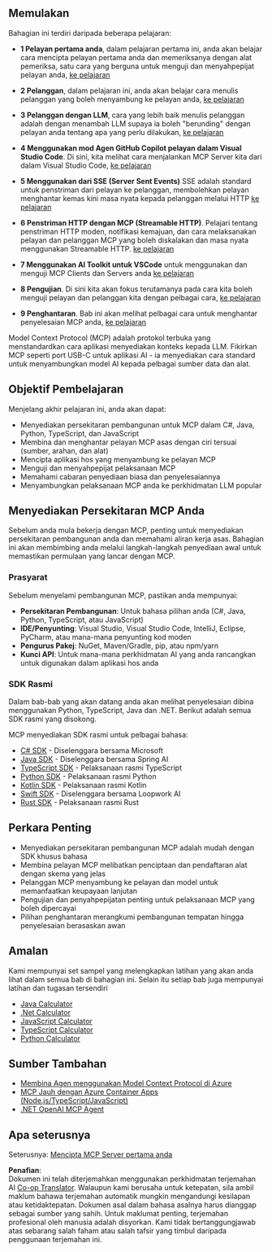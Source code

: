 <!--
CO_OP_TRANSLATOR_METADATA:
{
  "original_hash": "860935ff95d05b006d1d3323e8e3f9e8",
  "translation_date": "2025-07-09T22:33:47+00:00",
  "source_file": "03-GettingStarted/README.md",
  "language_code": "ms"
}
-->
## Memulakan  

Bahagian ini terdiri daripada beberapa pelajaran:

- **1 Pelayan pertama anda**, dalam pelajaran pertama ini, anda akan belajar cara mencipta pelayan pertama anda dan memeriksanya dengan alat pemeriksa, satu cara yang berguna untuk menguji dan menyahpepijat pelayan anda, [ke pelajaran](01-first-server/README.md)

- **2 Pelanggan**, dalam pelajaran ini, anda akan belajar cara menulis pelanggan yang boleh menyambung ke pelayan anda, [ke pelajaran](02-client/README.md)

- **3 Pelanggan dengan LLM**, cara yang lebih baik menulis pelanggan adalah dengan menambah LLM supaya ia boleh "berunding" dengan pelayan anda tentang apa yang perlu dilakukan, [ke pelajaran](03-llm-client/README.md)

- **4 Menggunakan mod Agen GitHub Copilot pelayan dalam Visual Studio Code**. Di sini, kita melihat cara menjalankan MCP Server kita dari dalam Visual Studio Code, [ke pelajaran](04-vscode/README.md)

- **5 Menggunakan dari SSE (Server Sent Events)** SSE adalah standard untuk penstriman dari pelayan ke pelanggan, membolehkan pelayan menghantar kemas kini masa nyata kepada pelanggan melalui HTTP [ke pelajaran](05-sse-server/README.md)

- **6 Penstriman HTTP dengan MCP (Streamable HTTP)**. Pelajari tentang penstriman HTTP moden, notifikasi kemajuan, dan cara melaksanakan pelayan dan pelanggan MCP yang boleh diskalakan dan masa nyata menggunakan Streamable HTTP. [ke pelajaran](06-http-streaming/README.md)

- **7 Menggunakan AI Toolkit untuk VSCode** untuk menggunakan dan menguji MCP Clients dan Servers anda [ke pelajaran](07-aitk/README.md)

- **8 Pengujian**. Di sini kita akan fokus terutamanya pada cara kita boleh menguji pelayan dan pelanggan kita dengan pelbagai cara, [ke pelajaran](08-testing/README.md)

- **9 Penghantaran**. Bab ini akan melihat pelbagai cara untuk menghantar penyelesaian MCP anda, [ke pelajaran](09-deployment/README.md)


Model Context Protocol (MCP) adalah protokol terbuka yang menstandardkan cara aplikasi menyediakan konteks kepada LLM. Fikirkan MCP seperti port USB-C untuk aplikasi AI - ia menyediakan cara standard untuk menyambungkan model AI kepada pelbagai sumber data dan alat.

## Objektif Pembelajaran

Menjelang akhir pelajaran ini, anda akan dapat:

- Menyediakan persekitaran pembangunan untuk MCP dalam C#, Java, Python, TypeScript, dan JavaScript
- Membina dan menghantar pelayan MCP asas dengan ciri tersuai (sumber, arahan, dan alat)
- Mencipta aplikasi hos yang menyambung ke pelayan MCP
- Menguji dan menyahpepijat pelaksanaan MCP
- Memahami cabaran penyediaan biasa dan penyelesaiannya
- Menyambungkan pelaksanaan MCP anda ke perkhidmatan LLM popular

## Menyediakan Persekitaran MCP Anda

Sebelum anda mula bekerja dengan MCP, penting untuk menyediakan persekitaran pembangunan anda dan memahami aliran kerja asas. Bahagian ini akan membimbing anda melalui langkah-langkah penyediaan awal untuk memastikan permulaan yang lancar dengan MCP.

### Prasyarat

Sebelum menyelami pembangunan MCP, pastikan anda mempunyai:

- **Persekitaran Pembangunan**: Untuk bahasa pilihan anda (C#, Java, Python, TypeScript, atau JavaScript)
- **IDE/Penyunting**: Visual Studio, Visual Studio Code, IntelliJ, Eclipse, PyCharm, atau mana-mana penyunting kod moden
- **Pengurus Pakej**: NuGet, Maven/Gradle, pip, atau npm/yarn
- **Kunci API**: Untuk mana-mana perkhidmatan AI yang anda rancangkan untuk digunakan dalam aplikasi hos anda


### SDK Rasmi

Dalam bab-bab yang akan datang anda akan melihat penyelesaian dibina menggunakan Python, TypeScript, Java dan .NET. Berikut adalah semua SDK rasmi yang disokong.

MCP menyediakan SDK rasmi untuk pelbagai bahasa:
- [C# SDK](https://github.com/modelcontextprotocol/csharp-sdk) - Diselenggara bersama Microsoft
- [Java SDK](https://github.com/modelcontextprotocol/java-sdk) - Diselenggara bersama Spring AI
- [TypeScript SDK](https://github.com/modelcontextprotocol/typescript-sdk) - Pelaksanaan rasmi TypeScript
- [Python SDK](https://github.com/modelcontextprotocol/python-sdk) - Pelaksanaan rasmi Python
- [Kotlin SDK](https://github.com/modelcontextprotocol/kotlin-sdk) - Pelaksanaan rasmi Kotlin
- [Swift SDK](https://github.com/modelcontextprotocol/swift-sdk) - Diselenggara bersama Loopwork AI
- [Rust SDK](https://github.com/modelcontextprotocol/rust-sdk) - Pelaksanaan rasmi Rust

## Perkara Penting

- Menyediakan persekitaran pembangunan MCP adalah mudah dengan SDK khusus bahasa
- Membina pelayan MCP melibatkan penciptaan dan pendaftaran alat dengan skema yang jelas
- Pelanggan MCP menyambung ke pelayan dan model untuk memanfaatkan keupayaan lanjutan
- Pengujian dan penyahpepijatan penting untuk pelaksanaan MCP yang boleh dipercayai
- Pilihan penghantaran merangkumi pembangunan tempatan hingga penyelesaian berasaskan awan

## Amalan

Kami mempunyai set sampel yang melengkapkan latihan yang akan anda lihat dalam semua bab di bahagian ini. Selain itu setiap bab juga mempunyai latihan dan tugasan tersendiri

- [Java Calculator](./samples/java/calculator/README.md)
- [.Net Calculator](../../../03-GettingStarted/samples/csharp)
- [JavaScript Calculator](./samples/javascript/README.md)
- [TypeScript Calculator](./samples/typescript/README.md)
- [Python Calculator](../../../03-GettingStarted/samples/python)

## Sumber Tambahan

- [Membina Agen menggunakan Model Context Protocol di Azure](https://learn.microsoft.com/azure/developer/ai/intro-agents-mcp)
- [MCP Jauh dengan Azure Container Apps (Node.js/TypeScript/JavaScript)](https://learn.microsoft.com/samples/azure-samples/mcp-container-ts/mcp-container-ts/)
- [.NET OpenAI MCP Agent](https://learn.microsoft.com/samples/azure-samples/openai-mcp-agent-dotnet/openai-mcp-agent-dotnet/)

## Apa seterusnya

Seterusnya: [Mencipta MCP Server pertama anda](01-first-server/README.md)

**Penafian**:  
Dokumen ini telah diterjemahkan menggunakan perkhidmatan terjemahan AI [Co-op Translator](https://github.com/Azure/co-op-translator). Walaupun kami berusaha untuk ketepatan, sila ambil maklum bahawa terjemahan automatik mungkin mengandungi kesilapan atau ketidaktepatan. Dokumen asal dalam bahasa asalnya harus dianggap sebagai sumber yang sahih. Untuk maklumat penting, terjemahan profesional oleh manusia adalah disyorkan. Kami tidak bertanggungjawab atas sebarang salah faham atau salah tafsir yang timbul daripada penggunaan terjemahan ini.